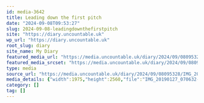 ```yaml
---
id: media-3642
title: Leading down the first pitch
date: "2024-09-08T09:53:27"
slug: 2024-09-08-leadingdownthefirstpitch
site: "https://diary.uncountable.uk"
wp_url: "https://diary.uncountable.uk"
root_slug: diary
site_name: My Diary
featured_media_url: "https://media.uncountable.uk/diary/2024/09/08095328/IMG_20190127_070632-scaled.webp"
featured_media_srcset: "https://media.uncountable.uk/diary/2024/09/08095328/IMG_20190127_070632-231x300.webp 231w, https://media.uncountable.uk/diary/2024/09/08095328/IMG_20190127_070632-790x1024.webp 790w, https://media.uncountable.uk/diary/2024/09/08095328/IMG_20190127_070632-150x150.webp 150w, https://media.uncountable.uk/diary/2024/09/08095328/IMG_20190127_070632-494x640.webp 494w, https://media.uncountable.uk/diary/2024/09/08095328/IMG_20190127_070632-scaled.webp 1975w"
type: media
source_url: "https://media.uncountable.uk/diary/2024/09/08095328/IMG_20190127_070632-scaled.webp"
media_details: {"width":1975,"height":2560,"file":"IMG_20190127_070632-scaled.webp","filesize":144246,"sizes":{"medium":{"file":"IMG_20190127_070632-231x300.webp","width":231,"height":300,"filesize":6446,"mime_type":"image/webp","source_url":"https://media.uncountable.uk/diary/2024/09/08095328/IMG_20190127_070632-231x300.webp"},"large":{"file":"IMG_20190127_070632-790x1024.webp","width":790,"height":1024,"filesize":35208,"mime_type":"image/webp","source_url":"https://media.uncountable.uk/diary/2024/09/08095328/IMG_20190127_070632-790x1024.webp"},"thumbnail":{"file":"IMG_20190127_070632-150x150.webp","width":150,"height":150,"filesize":3026,"mime_type":"image/webp","source_url":"https://media.uncountable.uk/diary/2024/09/08095328/IMG_20190127_070632-150x150.webp"},"mobwidth":{"file":"IMG_20190127_070632-494x640.webp","width":494,"height":640,"filesize":17668,"mime_type":"image/webp","source_url":"https://media.uncountable.uk/diary/2024/09/08095328/IMG_20190127_070632-494x640.webp"},"full":{"file":"IMG_20190127_070632-scaled.webp","width":1975,"height":2560,"mime_type":"image/webp","source_url":"https://media.uncountable.uk/diary/2024/09/08095328/IMG_20190127_070632-scaled.webp"}},"image_meta":{"aperture":"0","credit":"","camera":"","caption":"","created_timestamp":"0","copyright":"","focal_length":"0","iso":"0","shutter_speed":"0","title":"","orientation":"0","keywords":[]},"original_image":"IMG_20190127_070632.webp"}
category: []
tag: []
---
```


